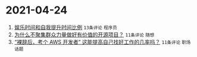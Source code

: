 # 2021-04-24

1. [娱乐时间和自我提升时间比例](https://www.v2ex.com/t/772866) `13条评论` `程序员`
1. [为什么不聚集群众力量做好有价值的开源项目？](https://www.v2ex.com/t/772865) `11条评论` `随想`
1. [“裸辞后，考个 AWS 开发者” 这能提高自己找好工作的几率吗？](https://www.v2ex.com/t/772862) `11条评论` `职场话题`
